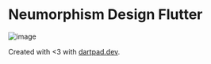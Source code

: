 # Neumorphism Design Flutter
![image](https://user-images.githubusercontent.com/44563274/181748314-7690d011-44ae-47a6-8e45-7094bc245eef.png)

Created with <3 with [dartpad.dev](https://dartpad.dev).
